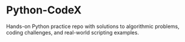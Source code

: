 # Python-CodeX
Hands-on Python practice repo with solutions to algorithmic problems, coding challenges, and real-world scripting examples.
